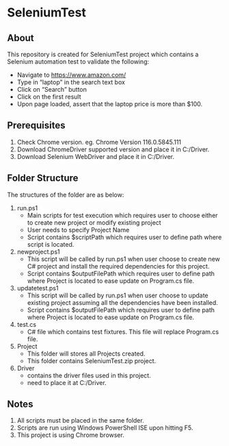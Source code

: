 # SeleniumTest

About
-----
This repository is created for SeleniumTest project which contains a Selenium automation test to validate the following:
- Navigate to https://www.amazon.com/ 
- Type in “laptop” in the search text box
- Click on “Search” button
- Click on the first result 
- Upon page loaded, assert that the laptop price is more than $100. 

Prerequisites
-------------
1. Check Chrome version. eg. Chrome Version 116.0.5845.111 
2. Download ChromeDriver supported version and place it in C:/Driver.
3. Download Selenium WebDriver and place it in C:/Driver.

Folder Structure
-------------
The structures of the folder are as below:
1. run.ps1
   - Main scripts for test execution which requires user to choose either to create new project or modify existing project
   - User needs to specify Project Name
   - Script contains $scriptPath which requires user to define path where script is located.
2. newproject.ps1
   - This script will be called by run.ps1 when user choose to create new C# project and install the required dependencies for this project.
   - Script contains $outputFilePath which requires user to define path where Project is located to ease update on Program.cs file.
3. updatetest.ps1
   - This script will be called by run.ps1 when user choose to update existing project assuming all the dependencies have been installed.
   - Script contains $outputFilePath which requires user to define path where Project is located to ease update on Program.cs file.
4. test.cs
   - C# file which contains test fixtures. This file will replace Program.cs file.
5. Project
   - This folder will stores all Projects created.
   - This folder contains SeleniumTest.zip project.
6. Driver
   - contains the driver files used in this project.
   - need to place it at C:/Driver.
   
Notes
-----
1. All scripts must be placed in the same folder.
2. Scripts are run using Windows PowerShell ISE upon hitting F5.
3. This project is using Chrome browser.
